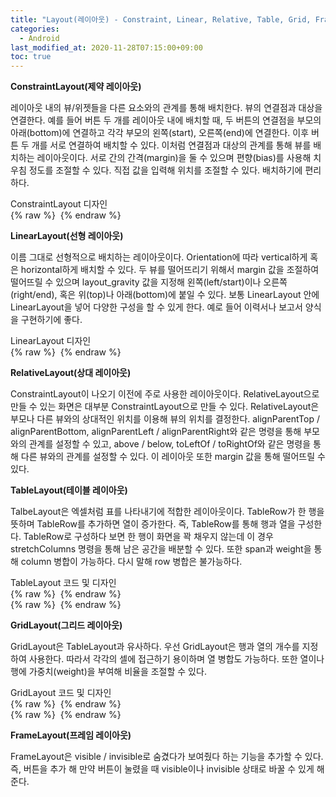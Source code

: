 ```yaml
---
title: "Layout(레이아웃) - Constraint, Linear, Relative, Table, Grid, Frame"
categories: 
  - Android
last_modified_at: 2020-11-28T07:15:00+09:00
toc: true
---
```


**ConstraintLayout(제약 레이아웃)**

레이아웃 내의 뷰/위젯들을 다른 요소와의 관계를 통해 배치한다. 뷰의 연결점과 대상을 연결한다. 예를 들어 버튼 두 개를 레이아웃 내에 배치할 때, 두 버튼의 연결점을 부모의 아래(bottom)에 연결하고 각각 부모의 왼쪽(start), 오른쪽(end)에 연결한다. 이후 버튼 두 개를 서로 연결하여 배치할 수 있다. 이처럼 연결점과 대상의 관계를 통해 뷰를 배치하는 레이아웃이다. 서로 간의 간격(margin)을 둘 수 있으며 편향(bias)를 사용해 치우침 정도를 조절할 수 있다. 직접 값을 입력해 위치를 조절할 수 있다. 배치하기에 편리하다.<br/>


ConstraintLayout 디자인<br/>
{% raw %} <img src="./assets/images/20201128androidView/ConstraintView.PNG" alt=""> {% endraw %}<br/>


**LinearLayout(선형 레이아웃)**

이름 그대로 선형적으로 배치하는 레이아웃이다. Orientation에 따라 vertical하게 혹은 horizontal하게 배치할 수 있다. 두 뷰를 떨어뜨리기 위해서 margin 값을 조절하여 떨어뜨릴 수 있으며 layout_gravity 값을 지정해 왼쪽(left/start)이나 오른쪽(right/end), 혹은 위(top)나 아래(bottom)에 붙일 수 있다. 보통 LinearLayout 안에 LinearLayout을 넣어 다양한 구성을 할 수 있게 한다. 예로 들어 이력서나 보고서 양식을 구현하기에 좋다.<br/>


LinearLayout 디자인<br/>
{% raw %} <img src="./assets/images/20201128androidView/LinearView.PNG" alt=""> {% endraw %}<br/>

**RelativeLayout(상대 레이아웃)**

ConstraintLayout이 나오기 이전에 주로 사용한 레이아웃이다. RelativeLayout으로 만들 수 있는 화면은 대부분 ConstraintLayout으로 만들 수 있다. RelativeLayout은 부모나 다른 뷰와의 상대적인 위치를 이용해 뷰의 위치를 결정한다. alignParentTop / alignParentBottom, alignParentLeft / alignParentRight와 같은 명령을 통해 부모와의 관계를 설정할 수 있고, above / below, toLeftOf / toRightOf와 같은 명령을 통해 다른 뷰와의 관계를 설정할 수 있다. 이 레이아웃 또한 margin 값을 통해 떨어뜨릴 수 있다.<br/>



**TableLayout(테이블 레이아웃)**

TalbeLayout은 엑셀처럼 표를 나타내기에 적합한 레이아웃이다. TableRow가 한 행을 뜻하며 TableRow를 추가하면 열이 증가한다. 즉, TableRow를 통해 행과 열을 구성한다. TableRow로 구성하다 보면 한 행이 화면을 꽉 채우지 않는데 이 경우 stretchColumns 명령을 통해 남은 공간을 배분할 수 있다. 또한 span과 weight을 통해 column 병합이 가능하다. 다시 말해 row 병합은 불가능하다.<br/>



TableLayout 코드 및 디자인<br/>
{% raw %} <img src="./assets/images/20201128androidView/Table.PNG" alt=""> {% endraw %}<br/>
{% raw %} <img src="./assets/images/20201128androidView/TableView.PNG" alt=""> {% endraw %}<br/>

**GridLayout(그리드 레이아웃)**

GridLayout은 TableLayout과 유사하다. 우선 GridLayout은 행과 열의 개수를 지정하여 사용한다. 따라서 각각의 셀에 접근하기 용이하며 열 병합도 가능하다. 또한 열이나 행에 가중치(weight)을 부여해 비율을 조절할 수 있다.<br/>



GridLayout 코드 및 디자인<br/>
{% raw %} <img src="./assets/images/20201128androidView/Grid.PNG" alt=""> {% endraw %}<br/>
{% raw %} <img src="./assets/images/20201128androidView/GridView.PNG" alt=""> {% endraw %}<br/>

**FrameLayout(프레임 레이아웃)**

FrameLayout은 visible / invisible로 숨겼다가 보여줬다 하는 기능을 추가할 수 있다. 즉, 버튼을 추가 해 만약 버튼이 눌렸을 때 visible이나 invisible 상태로 바꿀 수 있게 해준다.<br/>